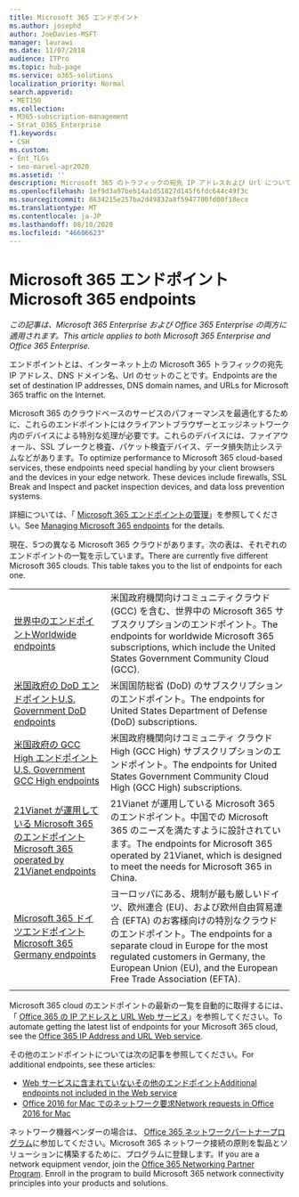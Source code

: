 ```yaml
---
title: Microsoft 365 エンドポイント
ms.author: josephd
author: JoeDavies-MSFT
manager: laurawi
ms.date: 11/07/2018
audience: ITPro
ms.topic: hub-page
ms.service: o365-solutions
localization_priority: Normal
search.appverid:
- MET150
ms.collection:
- M365-subscription-management
- Strat_O365_Enterprise
f1.keywords:
- CSH
ms.custom:
- Ent_TLGs
- seo-marvel-apr2020
ms.assetid: ''
description: Microsoft 365 のトラフィックの宛先 IP アドレスおよび Url については、Microsoft 365 クラウドごとのインターネットエンドポイントに関する記事の一覧を使用します。
ms.openlocfilehash: 1ef9d3a97beb14a1d51827d145f6fdc644c49f3c
ms.sourcegitcommit: 8634215e257ba2d49832a8f5947700fd00f18ece
ms.translationtype: MT
ms.contentlocale: ja-JP
ms.lasthandoff: 08/10/2020
ms.locfileid: "46606623"
---
```

# <a name="microsoft-365-endpoints"></a><span data-ttu-id="b3c83-103">Microsoft 365 エンドポイント</span><span class="sxs-lookup"><span data-stu-id="b3c83-103">Microsoft 365 endpoints</span></span>

<span data-ttu-id="b3c83-104">*この記事は、Microsoft 365 Enterprise および Office 365 Enterprise の両方に適用されます。*</span><span class="sxs-lookup"><span data-stu-id="b3c83-104">*This article applies to both Microsoft 365 Enterprise and Office 365 Enterprise.*</span></span>

<span data-ttu-id="b3c83-105">エンドポイントとは、インターネット上の Microsoft 365 トラフィックの宛先 IP アドレス、DNS ドメイン名、Url のセットのことです。</span><span class="sxs-lookup"><span data-stu-id="b3c83-105">Endpoints are the set of destination IP addresses, DNS domain names, and URLs for Microsoft 365 traffic on the Internet.</span></span> 

<span data-ttu-id="b3c83-p101">Microsoft 365 のクラウドベースのサービスのパフォーマンスを最適化するために、これらのエンドポイントにはクライアントブラウザーとエッジネットワーク内のデバイスによる特別な処理が必要です。これらのデバイスには、ファイアウォール、SSL ブレークと検査、パケット検査デバイス、データ損失防止システムなどがあります。</span><span class="sxs-lookup"><span data-stu-id="b3c83-p101">To optimize performance to Microsoft 365 cloud-based services, these endpoints need special handling by your client browsers and the devices in your edge network. These devices include firewalls, SSL Break and Inspect and packet inspection devices, and data loss prevention systems.</span></span>

<span data-ttu-id="b3c83-108">詳細については、「 [Microsoft 365 エンドポイントの管理](managing-office-365-endpoints.md)」を参照してください。</span><span class="sxs-lookup"><span data-stu-id="b3c83-108">See [Managing Microsoft 365 endpoints](managing-office-365-endpoints.md) for the details.</span></span>

<span data-ttu-id="b3c83-p102">現在、5つの異なる Microsoft 365 クラウドがあります。次の表は、それぞれのエンドポイントの一覧を示しています。</span><span class="sxs-lookup"><span data-stu-id="b3c83-p102">There are currently five different Microsoft 365 clouds. This table takes you to the list of endpoints for each one.</span></span>

|||
|:-------|:-----|
| [<span data-ttu-id="b3c83-111">世界中のエンドポイント</span><span class="sxs-lookup"><span data-stu-id="b3c83-111">Worldwide endpoints</span></span>](urls-and-ip-address-ranges.md) | <span data-ttu-id="b3c83-112">米国政府機関向けコミュニティクラウド (GCC) を含む、世界中の Microsoft 365 サブスクリプションのエンドポイント。</span><span class="sxs-lookup"><span data-stu-id="b3c83-112">The endpoints for worldwide Microsoft 365 subscriptions, which include the United States Government Community Cloud (GCC).</span></span> |
| [<span data-ttu-id="b3c83-113">米国政府の DoD エンドポイント</span><span class="sxs-lookup"><span data-stu-id="b3c83-113">U.S. Government DoD endpoints</span></span>](office-365-u-s-government-dod-endpoints.md) | <span data-ttu-id="b3c83-114">米国国防総省 (DoD) のサブスクリプションのエンドポイント。</span><span class="sxs-lookup"><span data-stu-id="b3c83-114">The endpoints for United States Department of Defense (DoD) subscriptions.</span></span> |
| [<span data-ttu-id="b3c83-115">米国政府の GCC High エンドポイント</span><span class="sxs-lookup"><span data-stu-id="b3c83-115">U.S. Government GCC High endpoints</span></span>](office-365-u-s-government-gcc-high-endpoints.md) | <span data-ttu-id="b3c83-116">米国政府機関向けコミュニティ クラウド High (GCC High) サブスクリプションのエンドポイント。</span><span class="sxs-lookup"><span data-stu-id="b3c83-116">The endpoints for United States Government Community Cloud High (GCC High) subscriptions.</span></span> |
| [<span data-ttu-id="b3c83-117">21Vianet が運用している Microsoft 365 のエンドポイント</span><span class="sxs-lookup"><span data-stu-id="b3c83-117">Microsoft 365 operated by 21Vianet endpoints</span></span>](urls-and-ip-address-ranges-21vianet.md) | <span data-ttu-id="b3c83-118">21Vianet が運用している Microsoft 365 のエンドポイント。中国での Microsoft 365 のニーズを満たすように設計されています。</span><span class="sxs-lookup"><span data-stu-id="b3c83-118">The endpoints for Microsoft 365 operated by 21Vianet, which is designed to meet the needs for Microsoft 365 in China.</span></span> |
| [<span data-ttu-id="b3c83-119">Microsoft 365 ドイツエンドポイント</span><span class="sxs-lookup"><span data-stu-id="b3c83-119">Microsoft 365 Germany endpoints</span></span>](office-365-germany-endpoints.md) | <span data-ttu-id="b3c83-120">ヨーロッパにある、規制が最も厳しいドイツ、欧州連合 (EU)、および欧州自由貿易連合 (EFTA) のお客様向けの特別なクラウドのエンドポイント。</span><span class="sxs-lookup"><span data-stu-id="b3c83-120">The endpoints for a separate cloud in Europe for the most regulated customers in Germany, the European Union (EU), and the European Free Trade Association (EFTA).</span></span> |
|||

<span data-ttu-id="b3c83-121">Microsoft 365 cloud のエンドポイントの最新の一覧を自動的に取得するには、「 [Office 365 の IP アドレスと URL Web サービス](office-365-ip-web-service.md)」を参照してください。</span><span class="sxs-lookup"><span data-stu-id="b3c83-121">To automate getting the latest list of endpoints for your Microsoft 365 cloud, see the [Office 365 IP Address and URL Web service](office-365-ip-web-service.md).</span></span>

<span data-ttu-id="b3c83-122">その他のエンドポイントについては次の記事を参照してください。</span><span class="sxs-lookup"><span data-stu-id="b3c83-122">For additional endpoints, see these articles:</span></span>

- [<span data-ttu-id="b3c83-123">Web サービスに含まれていないその他のエンドポイント</span><span class="sxs-lookup"><span data-stu-id="b3c83-123">Additional endpoints not included in the Web service</span></span>](additional-office365-ip-addresses-and-urls.md)
- [<span data-ttu-id="b3c83-124">Office 2016 for Mac でのネットワーク要求</span><span class="sxs-lookup"><span data-stu-id="b3c83-124">Network requests in Office 2016 for Mac</span></span>](network-requests-in-office-2016-for-mac.md)

<span data-ttu-id="b3c83-p103">ネットワーク機器ベンダーの場合は、 [Office 365 ネットワークパートナープログラム](office-365-networking-partner-program.md)に参加してください。Microsoft 365 ネットワーク接続の原則を製品とソリューションに構築するために、プログラムに登録します。</span><span class="sxs-lookup"><span data-stu-id="b3c83-p103">If you are a network equipment vendor, join the [Office 365 Networking Partner Program](office-365-networking-partner-program.md). Enroll in the program to build Microsoft 365 network connectivity principles into your products and solutions.</span></span> 
